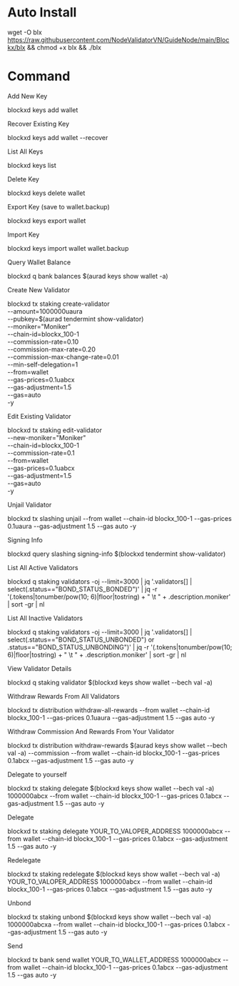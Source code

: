 # Auto Install

  wget -O blx https://raw.githubusercontent.com/NodeValidatorVN/GuideNode/main/Blockx/blx && chmod +x blx && ./blx

# Command

Add New Key

  blockxd keys add wallet

Recover Existing Key

  blockxd keys add wallet --recover

List All Keys

  blockxd keys list

Delete Key

  blockxd keys delete wallet

Export Key (save to wallet.backup)

  blockxd keys export wallet

Import Key

  blockxd keys import wallet wallet.backup

Query Wallet Balance

  blockxd q bank balances $(aurad keys show wallet -a)

Create New Validator

  blockxd tx staking create-validator \
  --amount=1000000uaura \
  --pubkey=$(aurad tendermint show-validator) \
  --moniker="Moniker" \
  --chain-id=blockx_100-1 \
  --commission-rate=0.10 \
  --commission-max-rate=0.20 \
  --commission-max-change-rate=0.01 \
  --min-self-delegation=1 \
  --from=wallet \
  --gas-prices=0.1uabcx \
  --gas-adjustment=1.5 \
  --gas=auto \
  -y 

Edit Existing Validator

  blockxd tx staking edit-validator \
  --new-moniker="Moniker" \
  --chain-id=blockx_100-1 \
  --commission-rate=0.1 \
  --from=wallet \
  --gas-prices=0.1uabcx \
  --gas-adjustment=1.5 \
  --gas=auto \
  -y 

Unjail Validator

  blockxd tx slashing unjail --from wallet --chain-id blockx_100-1 --gas-prices 0.1uaura --gas-adjustment 1.5 --gas auto -y

Signing Info

  blockxd query slashing signing-info $(blockxd tendermint show-validator)

List All Active Validators

  blockxd q staking validators -oj --limit=3000 | jq '.validators[] | select(.status=="BOND_STATUS_BONDED")' | jq -r '(.tokens|tonumber/pow(10; 6)|floor|tostring) + " \t " + .description.moniker' | sort -gr | nl

List All Inactive Validators

  blockxd q staking validators -oj --limit=3000 | jq '.validators[] | select(.status=="BOND_STATUS_UNBONDED") or .status=="BOND_STATUS_UNBONDING")' | jq -r '(.tokens|tonumber/pow(10; 6)|floor|tostring) + " \t " + .description.moniker' | sort -gr | nl

View Validator Details

  blockxd q staking validator $(blockxd keys show wallet --bech val -a)

Withdraw Rewards From All Validators

  blockxd tx distribution withdraw-all-rewards --from wallet --chain-id blockx_100-1 --gas-prices 0.1uaura --gas-adjustment 1.5 --gas auto -y

Withdraw Commission And Rewards From Your Validator

  blockxd tx distribution withdraw-rewards $(aurad keys show wallet --bech val -a) --commission --from wallet --chain-id blockx_100-1 --gas-prices 0.1abcx --gas-adjustment 1.5 --gas auto -y

Delegate to yourself

  blockxd tx staking delegate $(blockxd keys show wallet --bech val -a) 1000000abcx --from wallet --chain-id blockx_100-1 --gas-prices 0.1abcx --gas-adjustment 1.5 --gas auto -y

Delegate

  blockxd tx staking delegate YOUR_TO_VALOPER_ADDRESS 1000000abcx --from wallet --chain-id blockx_100-1 --gas-prices 0.1abcx --gas-adjustment 1.5 --gas auto -y

Redelegate

  blockxd tx staking redelegate $(blockxd keys show wallet --bech val -a) YOUR_TO_VALOPER_ADDRESS 1000000abcx --from wallet --chain-id blockx_100-1 --gas-prices 0.1abcx --gas-adjustment 1.5 --gas auto -y

Unbond

  blockxd tx staking unbond $(blockxd keys show wallet --bech val -a) 1000000abcxa --from wallet --chain-id blockx_100-1 --gas-prices 0.1abcx --gas-adjustment 1.5 --gas auto -y

Send

  blockxd tx bank send wallet YOUR_TO_WALLET_ADDRESS 1000000abcx --from wallet --chain-id blockx_100-1 --gas-prices 0.1abcx --gas-adjustment 1.5 --gas auto -y


